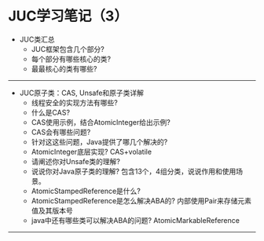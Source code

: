 ﻿# JUC学习笔记（3）

- JUC类汇总
    - JUC框架包含几个部分?
    - 每个部分有哪些核心的类?
    - 最最核心的类有哪些?

---

- JUC原子类：CAS, Unsafe和原子类详解
    - 线程安全的实现方法有哪些? 
    - 什么是CAS? 
    - CAS使用示例，结合AtomicInteger给出示例? 
    - CAS会有哪些问题? 
    - 针对这这些问题，Java提供了哪几个解决的?
    - AtomicInteger底层实现? CAS+volatile
    - 请阐述你对Unsafe类的理解? 
    - 说说你对Java原子类的理解? 包含13个，4组分类，说说作用和使用场景。
    - AtomicStampedReference是什么?
    - AtomicStampedReference是怎么解决ABA的? 内部使用Pair来存储元素值及其版本号
    - java中还有哪些类可以解决ABA的问题? AtomicMarkableReference 

---
        



